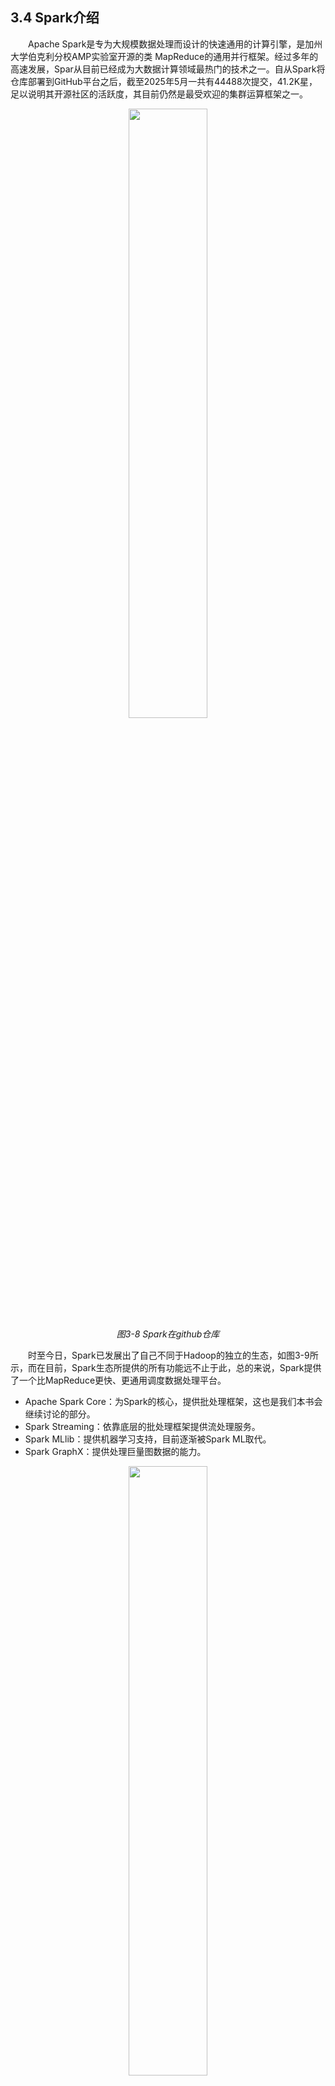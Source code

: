 ## 3.4 Spark介绍

&emsp;&emsp;Apache Spark是专为大规模数据处理而设计的快速通用的计算引擎，是加州大学伯克利分校AMP实验室开源的类 MapReduce的通用并行框架。经过多年的高速发展，Spar从目前已经成为大数据计算领域最热门的技术之一。自从Spark将仓库部署到GitHub平台之后，截至2025年5月一共有44488次提交，41.2K星，足以说明其开源社区的活跃度，其目前仍然是最受欢迎的集群运算框架之一。

<p align="center">
    <img src="/pic/3/3-8 Spark在github仓库.png" width="50%">
    <br/>
    <em>图3-8 Spark在github仓库</em>
</p>


&emsp;&emsp;时至今日，Spark已发展出了自己不同于Hadoop的独立的生态，如图3-9所示，而在目前，Spark生态所提供的所有功能远不止于此，总的来说，Spark提供了一个比MapReduce更快、更通用调度数据处理平台。

* Apache Spark Core：为Spark的核心，提供批处理框架，这也是我们本书会继续讨论的部分。
* Spark Streaming：依靠底层的批处理框架提供流处理服务。
* Spark MLlib：提供机器学习支持，目前逐渐被Spark ML取代。
* Spark GraphX：提供处理巨量图数据的能力。

<p align="center">
    <img src="/pic/3/3-9 Spark生态.png" width="50%">
    <br/>
    <em>图3-9 Spark生态</em>
</p>


### 3.4.1 提出 Spark 的原因

&emsp;&emsp;Spark是借鉴MapReduce发展而来的，它继承了MapReduce分布式并行计算的优点，改进了MapReduce明显的缺陷。MapReduce的缺陷主要体现在以下几方面：

* 在MapReduce产生的年代，内存空间较为不足，故MapReduce的计算是基于磁盘进行的，在Map阶段会将数据从磁盘读入内存中处理，而处理完成后会将输出写入磁盘中的临时文件，而在 Reduce阶段，Reduce任务会从磁盘上读取Map阶段的中间结果后再进行处理。如此大量地移动数据、与磁盘交互会大大降低处理速度，导致执行效率低，时间开销大，而目的仅仅只是为了节省内存。时至今日，内存的获取已不再昂贵，而速度才是人们所重点关注的。
* 仅支持Map、Reduce两种语义操作，表达不够丰富，为了进行分布式处理牺牲了处理的复杂性。例如在进行单机编程时，我们可以将数据提取出来做非常复杂的操作，而若使用MapReduce进行分布式处理，就必须强制地以将任务拆分成Map、Reduce两阶段的编程范式来实现，这使得编程变得死板、不灵活。
* MapReduce专注于批处理任务，而无法很好地解决许多其他大数据处理场景，这使得需要安装其他多个组件来完成，这些组件相互独立，各自运行，维护成本很高。
  
&emsp;&emsp;Spark以多种方式改进了MapReduce的缺点：

* Spark通过引进了弹性分布式数据集（Resilient Distributed Dataset, RDD），把中间数据放在内存上，只在在最初时从磁盘中加载数据，磁盘读写的次数比MapReduce少得多，迭代计算效率高。Spark的宗旨是：移动计算、不移动数据。旨在减少数据传输的开销，提高计算效率。其核心思想是将计算任务尽可能的放在数据所在的节点上执行，而不是将数据传输到计算节点。
* Spark提供了多种对RDD的操作，可分为转换（Transformation）操作和行动（Action）操作两类。转换操作包括Map、Filter、FlatMap、Sample和Sort等；行动操作包括Collect、Reduce、Lookup和Save等，简单来说，行动操作是真正会产生输出的操作（例如将数据保存到磁盘，显示在控制台上等）。所能表达的行为模式要比MapReduce更加丰富。
* 基于Spark Core的批处理框架上提供了对多种大数据处理场景的支持，例如Spark Streaming、Spark GraphX和Spark SQL等。


### 3.4.2 弹性分布式数据集（RDD）

&emsp;&emsp;RDD是Spark中对数据和计算的抽象，是Spark中最核心的概念，其特点如下：

* 其分布在集群中的只读数据集。
* 由多个Partition组成。
* 主要存储在内存中，当内存资源不足时，会自动将 RDD 数据写入磁盘。
* 只能由外部存储系统（一般为HDFS）的数据集或是另一个RDD转换而来。
* 一个RDD可以由前文所说的转换操作转换为另一个RDD。
* 弹性：由于RDD来源固定，当计算出错，数据丢失时可以通过自己的数据源重新计算。
  
&emsp;&emsp;我们还是以之前学习MapReduce时举的例子：单词计数来说明Spark如何基于RDD来完成任务，Spark完成单词技术的整体流程如图3-11所示。

<p align="center">
    <img src="/pic/3/3-11 Spark完成单词计数.png" width="50%">
    <br/>
    <em>3-11 Spark完成单词计数.png</em>
</p>

1. 首先Spark会利用`textFile`方法（这类似于MapReduce中的`TextInputFormat`）将数据从HDFS中读取，其成为RDD1。上文提到，RDD由多个Partition组成，默认情况下，如果待处理文件分布在HDFS集群的四个Block中，那此时读出的第一个RDD就会有四个Partition，每个Block对应一个Partition。类似于MapReduce，经过此步后，RDD1中文件就以一行一行的形式组织了。
2. 之后RDD1经过了一个转换操作`flatMap`，此操作将一行字符拆分成一个一个的字符串并保存在新的RDD2中（因为RDD是只读的）。
3. 之后RDD2经过了一个转换操作`Map`，将每个单词转换为为了`<Word, 1>`键值对并保存在新的RDD3中。（步骤1，2，3合并就类似于MapReduce中的Map阶段）
4. 之后RDD3经过了一个转换操作`ReduceByKey`，我们可以看到四个Partition变为了三个，这类似于MapReduce中的Shuffle，根据Key的不同将数据分到不同的Partition中，这样就产生了RDD4。
5. 之后RDD4经过了一个行动操作`saveAsTextFile`，将RDD4的数据格式化保存在HDFS集群中，至此整个任务结束。

&emsp;&emsp;从中我们可以看出Spark中数据的依赖性，在此例子中数据的流动形成了一张有向无环图（DAG），或者说，只有数据的流动没有产生环，才有最终计算的可能，大家可以思考这其中的关系。在Spark中，将数据的依赖分为两种，如图3-12所示。


<p align="center">
    <img src="/pic/3/3-12 Spark中的两种依赖.png" width="50%">
    <br/>
    <em>3-12 Spark中的两种依赖.png</em>
</p>

&emsp;&emsp;一种叫窄依赖（Narrow Dependency），父RDD中的分区最多只能被一个子RDD的一个分区使用，子RDD如果有部分分区数据丢失或损坏，只需从对应的父RDD重新计算恢复（即该节中最开始提到的RDD的弹性特点），例如：map、filter、union操作产生的都是窄依赖。

&emsp;&emsp;另一种叫宽依赖（Shuffle/Wide Dependency），子RDD分区依赖父RDD的所有分区，如果子RDD部分或全部分区数据丢失或损坏，必须从所有父RDD分区重新计算。相对于窄依赖，当分区数据损坏时，宽依赖付出的代价要高很多，故应尽量避免使用宽依赖。例如：groupByKey、reduceByKey、sortByKey操作产生的都是宽依赖。

### 3.4.3 Spark程序运行架构

&emsp;&emsp;Spark集群的工作方式和3.4.2中的Yarn类似，其也是主从架构，其有以下几个主要角色：

* Driver，类似于Yarn中的Application Master，负责调度一个作业中所有任务的执行。
* Master，类似于Yarn中的ResourceManager，负责调度整个集群的资源，为集群的主节点。
* Worker，类似于Yarn中的NodeManager，负责具体任务的执行。

<p align="center">
    <img src="/pic/3/3-13 Spark程序运行架构.png" width="50%">
    <br/>
    <em>3-13 Spark程序运行架构.png</em>
</p>

&emsp;&emsp;一个作业的启动流程大致如下，其过程与Yarn相似。

1. 客户端提交任务，创建Driver进程并初始化SparkContext。
2. Driver向Master申请资源。Master选择合适的Worker节点创建Executor，Executor类似Yarn中的Container，包含运行任务所需各种资源，不同之处在于一个Worker能运行多个Task，而一个Container只能运行一个Task。
3. Executor向Driver端注册，并等待其分配Task任务。
4. SparkContext构建DAG图（有向无环图）、分配Task至Executor。
5. Executor启动Task线程执行具体任务。


### 3.4.4 Spark的运行模式

&emsp;&emsp;Spark不同于Yarn内置于Hadoop中，是Hadoop生态的一部分；其是一个独立的整体，可以单独运行；也可通过Yarn接入Hadoop生态中。Spark的运行模式主要包括三种：
1. Local
2. Standalone
3. Yarn

&emsp;&emsp;Local模式是单机运行（HDFS，Yarn均有此模式），通常用于测试，Spark程序以多线程的方式运行在单台主机上。

&emsp;&emsp;Standalone模式下，Spark集群独立运行，不依赖于第三方资源管理系统，采用主从架构，Driver运行在Worker中，Master只负责集群管理。可用ZooKeeper来实现HA-Spark。


<p align="center">
    <img src="/pic/3/3-15 Spark Standalone模式.png" width="50%">
    <br/>
    <em>3-15 Spark Standalone模式.png</em>
</p>

&emsp;&emsp;Yarn模式下，Driver被包裹在ApplicationMaster中，客户向ResourceManager提交Spark程序，ResourceManager会为该程序创建一个包含管理该作业Driver的ApplicationMaster，Driver通过AM向ResourceManager申请Container，最后将任务分配给Container执行，其过程和执行MapReduce作业高度类似，从这也可以看出为什么说Yarn提供了统一的资源管理服务，其成为了Spark和Hadoop的桥梁。


<p align="center">
    <img src="/pic/3/3-17 Spark Yarn模式.png" width="50%">
    <br/>
    <em>3-17 Spark Yarn模式.png</em>
</p>

### 3.4.5 总结

&emsp;&emsp;本节从MapReduce的缺点说起，引出了Spark产生的原因，进一步介绍了Spark中的核心数据结构RDD，RDD可以进行丰富的操作来表达各种复杂的任务，这造就了Spark的灵活性。Spark的架构和Yarn高度相似，作业启动的做法也如出一辙；通过Yarn，Spark可以和Hadoop集成在一起。在下节内容中，我们将小试牛刀，从安装Spark讲起，将其与之前搭建的Hadoop连接，最后和MapReduce类似，我们会编写一个单词计数小程序。
